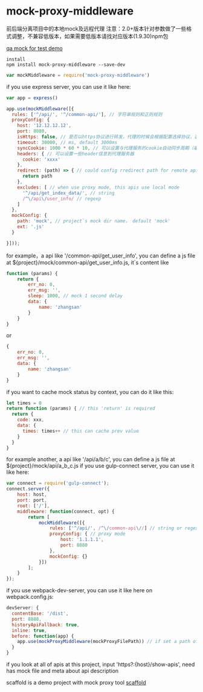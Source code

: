 # mock-proxy-middleware
前后端分离项目中的本地mock及远程代理
注意：2.0+版本针对参数做了一些格式调整，不兼容低版本，如果需要低版本请找对应版本(1.9.30)npm包

[qa mock for test demo](https://github.com/zhangshaolong/mock-proxy-tool "mock demo")

    install
    npm install mock-proxy-middleware --save-dev

```javascript
var mockMiddleware = require('mock-proxy-middleware')
```
if you use express server, you can use it like here:
```javascript
var app = express()

app.use(mockMiddleware([{
  rules: ['^/api/', '^/common-api/'], // 字符串规则和正则规则
  proxyConfig: {
    host: '12.12.12.12',
    port: 8080,
    isHttps: false, // 是否以https协议进行转发，代理的时候会根据配置选择协议，这里配置的isHttps优先级最高，如果这里没设置，那么协议和源协议一致
    timeout: 30000, // ms, default 3000ms
    syncCookie: 1000 * 60 * 10, // 可以设置与代理服务的cookie自动同步周期（毫秒），默认不同步
    headers: { // 可以设置一些header信息到代理服务器
      cookie: 'xxxx'
    },
    redirect: (path) => { // could config rredirect path for remote api
      return path
    },
    excludes: [ // when use proxy mode, this apis use local mode
      '^/api/get_index_data/', // string
      /^\/api\/user_info/ // regexp
    ]
  },
  mockConfig: {
    path: 'mock', // project`s mock dir name， default 'mock'
    ext: '.js'
  }

}]));
```
for example，a api like '/common-api/get_user_info', you can define a js file at
${project}/mock/common-api/get_user_info.js, it`s content like
```javascript
function (params) {
    return {
        err_no: 0,
        err_msg: '',
        sleep: 1000, // mock 1 second delay
        data: {
            name: 'zhangsan'
        }
    }
}
```
or
```javascript
{
    err_no: 0,
    err_msg: '',
    data: {
        name: 'zhangsan'
    }
}
```
if you want to cache mock status by context, you can do it like this:
```javascript
let times = 0
return function (params) { // this 'return' is required
  return {
    code: xxx,
    data: {
      times: times++ // this can cache prev value
    }
  }
}
```
for example another, a api like '/api/a/b/c', you can define a js file at
${project}/mock/api/a_b_c.js
if you use gulp-connect server, you can use it like here:
```javascript
var connect = require('gulp-connect');
connect.server({
    host: host,
    port: port,
    root: ['/'],
    middleware: function(connect, opt) {
        return [
            mockMiddleware([{
                rules: ['^/api/', /^\/common-api\//] // string or regexp like ['^/api/', ...],
                proxyConfig: { // proxy mode
                    host: '1.1.1.1',
                    port: 8080
                },
                mockConfig: {}
            }])
        ];
    }
});
```
if you use webpack-dev-server, you can use it like here on webpack.config.js:
```javascript
devServer: {
  contentBase: '/dist',
  port: 8888,
  historyApiFallback: true,
  inline: true,
  before: function(app) {
    app.use(mockProxyMiddleware(mockProxyFilePath)) // if set a path of config, config is immediate effect
  }
}
```
if you look at all of apis at this project, input 'https?:{host}/show-apis', need has mock file and meta about api description

scaffold is a demo project with mock proxy tool [scaffold](https://github.com/zhangshaolong/scaffold "scaffold lib")

